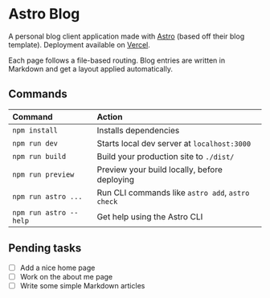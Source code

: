 # Astro Blog

A personal blog client application made with [Astro](https://astro.build/) (based off their blog template). Deployment available on [Vercel](https://astro-blog-alpha.vercel.app/).

Each page follows a file-based routing. Blog entries are written in Markdown and get a layout applied automatically.
## Commands

| Command                | Action                                           |
| :--------------------- | :----------------------------------------------- |
| `npm install`          | Installs dependencies                            |
| `npm run dev`          | Starts local dev server at `localhost:3000`      |
| `npm run build`        | Build your production site to `./dist/`          |
| `npm run preview`      | Preview your build locally, before deploying     |
| `npm run astro ...`    | Run CLI commands like `astro add`, `astro check` |
| `npm run astro --help` | Get help using the Astro CLI                     |

## Pending tasks

- [ ] Add a nice home page
- [ ] Work on the about me page
- [ ] Write some simple Markdown articles